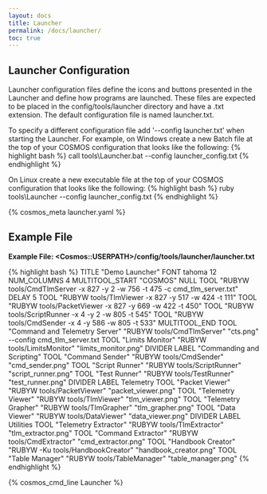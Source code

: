 ```yaml
---
layout: docs
title: Launcher
permalink: /docs/launcher/
toc: true
---
```

## Launcher Configuration

Launcher configuration files define the icons and buttons presented in the Launcher and define how programs are launched. These files are expected to be placed in the config/tools/launcher directory and have a .txt extension. The default configuration file is named launcher.txt.

To specify a different configuration file add '--config launcher.txt' when starting the Launcher. For example, on Windows create a new Batch file at the top of your COSMOS configuration that looks like the following:
{% highlight bash %}
call tools\Launcher.bat --config launcher_config.txt
{% endhighlight %}
<div style="clear:both;"></div>

On Linux create a new executable file at the top of your COSMOS configuration that looks like the following:
{% highlight bash %}
ruby tools\Launcher --config launcher_config.txt
{% endhighlight %}
<div style="clear:both;"></div>

{% cosmos_meta launcher.yaml %}

## Example File

**Example File: \<Cosmos::USERPATH\>/config/tools/launcher/launcher.txt**

{% highlight bash %}
TITLE "Demo Launcher"
FONT tahoma 12
NUM_COLUMNS 4
MULTITOOL_START "COSMOS" NULL
 TOOL "RUBYW tools/CmdTlmServer -x 827 -y 2 -w 756 -t 475 -c cmd_tlm_server.txt"
 DELAY 5
 TOOL "RUBYW tools/TlmViewer -x 827 -y 517 -w 424 -t 111"
 TOOL "RUBYW tools/PacketViewer -x 827 -y 669 -w 422 -t 450"
 TOOL "RUBYW tools/ScriptRunner -x 4 -y 2 -w 805 -t 545"
 TOOL "RUBYW tools/CmdSender -x 4 -y 586 -w 805 -t 533"
MULTITOOL_END
TOOL "Command and Telemetry Server" "RUBYW tools/CmdTlmServer" "cts.png" --config cmd_tlm_server.txt
TOOL "Limits Monitor" "RUBYW tools/LimitsMonitor" "limits_monitor.png"
DIVIDER
LABEL "Commanding and Scripting"
TOOL "Command Sender" "RUBYW tools/CmdSender" "cmd_sender.png"
TOOL "Script Runner" "RUBYW tools/ScriptRunner" "script_runner.png"
TOOL "Test Runner" "RUBYW tools/TestRunner" "test_runner.png"
DIVIDER
LABEL Telemetry
TOOL "Packet Viewer" "RUBYW tools/PacketViewer" "packet_viewer.png"
TOOL "Telemetry Viewer" "RUBYW tools/TlmViewer" "tlm_viewer.png"
TOOL "Telemetry Grapher" "RUBYW tools/TlmGrapher" "tlm_grapher.png"
TOOL "Data Viewer" "RUBYW tools/DataViewer" "data_viewer.png"
DIVIDER
LABEL Utilities
TOOL "Telemetry Extractor" "RUBYW tools/TlmExtractor" "tlm_extractor.png"
TOOL "Command Extractor" "RUBYW tools/CmdExtractor" "cmd_extractor.png"
TOOL "Handbook Creator" "RUBYW -Ku tools/HandbookCreator" "handbook_creator.png"
TOOL "Table Manager" "RUBYW tools/TableManager" "table_manager.png"
{% endhighlight %}

{% cosmos_cmd_line Launcher %}
